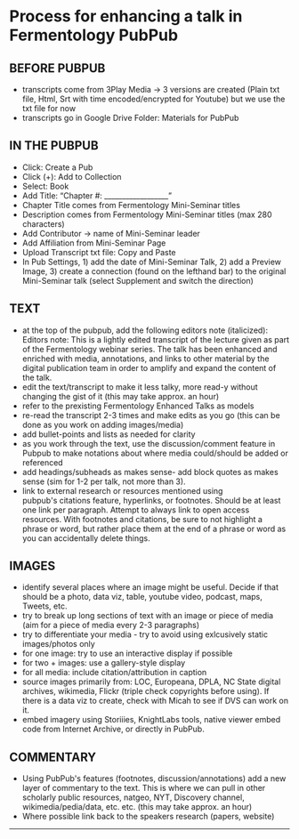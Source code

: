 Process for enhancing a talk in Fermentology PubPub
===
BEFORE PUBPUB
---
- transcripts come from 3Play Media → 3 versions are created (Plain txt file, Html, Srt with time encoded/encrypted for Youtube) but we use the txt file for now
- transcripts go in Google Drive Folder: Materials for PubPub

IN THE PUBPUB
---
- Click: Create a Pub 
- Click (+): Add to Collection
- Select: Book
- Add Title: “Chapter #: __________________”
- Chapter Title comes from Fermentology Mini-Seminar titles
- Description comes from Fermentology Mini-Seminar titles (max 280 characters)
- Add Contributor → name of Mini-Seminar leader
- Add Affiliation from Mini-Seminar Page
- Upload Transcript txt file: Copy and Paste
- In Pub Settings, 1) add the date of Mini-Seminar Talk, 2) add a Preview Image, 3) create a connection (found on the lefthand bar) to the original Mini-Seminar talk (select Supplement and switch the direction)

TEXT
---
- at the top of the pubpub, add the following editors note (italicized): Editors note: This is a lightly edited transcript of the lecture given as part of the Fermentology webinar series. The talk has been enhanced and enriched with media, annotations, and links to other material by the digital publication team in order to amplify and expand the content of the talk.
- edit the text/transcript to make it less talky, more read-y without changing the gist of it (this may take approx. an hour)
- refer to the prexisting Fermentology Enhanced Talks as models 
- re-read the transcript 2-3 times and make edits as you go (this can be done as you work on adding images/media)
- add bullet-points and lists as needed for clarity 
- as you work through the text, use the discussion/comment feature in Pubpub to make notations about where media could/should be added or referenced
- add headings/subheads as makes sense- add block quotes as makes sense (sim for 1-2 per talk, not more than 3). 
- link to external research or resources mentioned using pubpub's citations feature, hyperlinks, or footnotes. Should be at least one link per paragraph. Attempt to always link to open access resources. With footnotes and citations, be sure to not highlight a phrase or word, but rather place them at the end of a phrase or word as you can accidentally delete things.

IMAGES
---
- identify several places where an image might be useful. Decide if that should be a photo, data viz, table, youtube video, podcast, maps, Tweets, etc. 
- try to break up long sections of text with an image or piece of media (aim for a piece of media every 2-3 paragraphs)
- try to differentiate your media - try to avoid using exlcusively static images/photos only
- for one image: try to use an interactive display if possible
- for two + images: use a gallery-style display  
- for all media: include citation/attribution in caption 
- source images primarily from: LOC, Europeana, DPLA, NC State digital archives, wikimedia, Flickr (triple check copyrights before using). If there is a data viz to create, check with Micah to see if DVS can work on it. 
- embed imagery using Storiiies, KnightLabs tools, native viewer embed code from Internet Archive, or directly in PubPub. 

COMMENTARY
---
- Using PubPub's features (footnotes, discussion/annotations) add a new layer of commentary to the text. This is where we can pull in other scholarly public resources, natgeo, NYT, Discovery channel, wikimedia/pedia/data, etc. etc. (this may take approx. an hour)
- Where possible link back to the speakers research (papers, website) 
---
